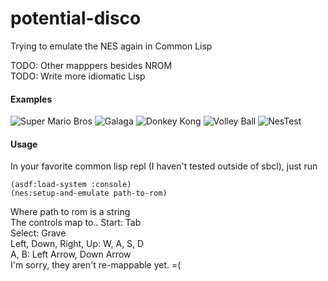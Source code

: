# potential-disco
Trying to emulate the NES again in Common Lisp  

TODO: Other mapppers besides NROM  
TODO: Write more idiomatic Lisp
#### Examples
![Super Mario Bros](https://i.gyazo.com/82acf346cc33b2f2a57ac7bacb09fdc3.gif)
![Galaga](https://i.gyazo.com/d9af4b6f32a1b6790be46627c2035306.gif)
![Donkey Kong](https://i.gyazo.com/edfc1dc4245ce0bfbbf99af8e84870e0.gif)
![Volley Ball](https://i.gyazo.com/ef21cd65df7267662637c735aa406bde.gif)
![NesTest](https://i.gyazo.com/f6f0767f3806388b99fb343190406b71.png)  
#### Usage
In your favorite common lisp repl (I haven't tested outside of
sbcl), just run
```
(asdf:load-system :console)
(nes:setup-and-emulate path-to-rom)
```
Where path to rom is a string  
The controls map to..
Start: Tab  
Select: Grave  
Left, Down, Right, Up: W, A, S, D  
A, B: Left Arrow, Down Arrow  
I'm sorry, they aren't re-mappable yet. =(
